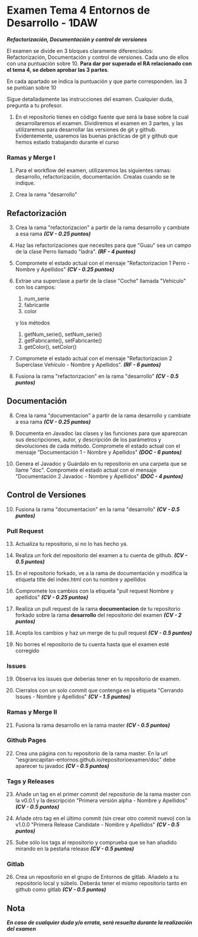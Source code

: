 # Examen Tema 4 Entornos de Desarrollo - 1DAW

***Refactorización, Documentación y control de versiones***

El examen se divide en 3 bloques claramente diferenciados: Refactorización, Documentación y control de versiones. Cada uno de ellos con una puntuación sobre 10. **Para dar por superado el RA relacionado con el tema 4, se deben aprobar las 3 partes**.

En cada apartado se indica la puntuación y que parte corresponden. las 3 se puntúan sobre 10

Sigue detalladamente las instrucciones del examen. Cualquier duda, pregunta a tu profesor.

1. En el repositorio tienes en código fuente que será la base sobre la cual desarrollaremos el examen. Dividiremos el examen en 3 partes, y las utilizaremos para desarrollar las versiones de git y github. Evidentemente, usaremos las buenas prácticas de git y github que hemos estado trabajando durante el curso

### Ramas y Merge I

1. Para el workflow del examen, utilizaremos las siguientes ramas: desarrollo, refactorización, documentación. Crealas cuando se te indique.

2. Crea la rama "desarrollo"

## Refactorización

3. Crea la rama "refactorizacion" a partir de la rama desarrollo y cambiate a esa rama ***(CV - 0.25 puntos)***

4. Haz las refactorizaciones que necesites para que "Guau" sea un campo de la clase Perro llamado "ladra". ***(RF - 4 puntos)***
   
5. Compromete el estado actual con el mensaje "Refactorizacion 1 Perro - Nombre y Apellidos" ***(CV - 0.25 puntos)***

6. Extrae una superclase a partir de la clase "Coche" llamada "Vehículo" con los campos:

   1. num_serie
   2. fabricante
   3. color

   y los métodos

   1. getNum_serie(), setNum_serie()
   2. getFabricante(), setFabricante()
   3. getColor(), setColor()

7. Compromete el estado actual con el mensaje "Refactorizacion 2 Superclase Vehículo - Nombre y Apellidos". ***(RF - 6 puntos)***

8. Fusiona la rama "refactorizacion" en la rama "desarrollo" ***(CV - 0.5 puntos)***

## Documentación

8. Crea la rama "documentacion" a partir de la rama desarrollo y cambiate a esa rama ***(CV - 0.25 puntos)***

9. Documenta en Javadoc las clases y las funciones para que aparezcan sus descripciones, autor, y descripción de los parámetros y devoluciones de cada método. Compromete el estado actual con el mensaje "Documentación 1 - Nombre y Apellidos" ***(DOC - 6 puntos)***

10. Genera el Javadoc y Guárdalo en tu repositorio en una carpeta que se llame "doc". Compromete el estado actual con el mensaje "Documentación 2 Javadoc - Nombre y Apellidos" ***(DOC - 4 puntos)***

## Control de Versiones

10. Fusiona la rama "documentacion" en la rama "desarrollo" ***(CV - 0.5 puntos)***

### Pull Request

13. Actualiza tu repositorio, si no lo has hecho ya.

14. Realiza un fork del repositorio del examen a tu cuenta de github. ***(CV - 0.5 puntos)***

15. En el repositorio forkado, ve a la rama de documentación y modifica la etiqueta title del index.html con tu nombre y apellidos

16. Compromete los cambios con la etiqueta "pull request Nombre y apellidos" ***(CV - 0.25 puntos)***

17. Realiza un pull request de la rama **documentacion** de tu repositorio forkado sobre la rama **desarrollo** del repositorio del examen ***(CV - 2 puntos)***

18. Acepta los cambios y haz un merge de tu pull request ***(CV - 0.5 puntos)***

19. No borres el repositorio de tu cuenta hasta que el examen esté corregido

### Issues

19. Observa los issues que deberías tener en tu repositorio de examen.

20. Cierralos con un solo commit que contenga en la etiqueta "Cerrando Issues - Nombre y Apellidos" ***(CV - 1.5 puntos)***

### Ramas y Merge II

21.  Fusiona la rama desarrollo en la rama master ***(CV - 0.5 puntos)***

### Github Pages

22.  Crea una página con tu repositorio de la rama master. En la url "iesgrancapitan-entornos.github.io/repositorioexamen/doc" debe aparecer tu javadoc ***(CV - 0.5 puntos)***

### Tags y Releases

23. Añade un tag en el primer commit del repositorio de la rama master con la v0.0.1 y la descripción "Primera versión alpha - Nombre y Apellidos" ***(CV - 0.5 puntos)***

24. Añade otro tag en el último commit (sin crear otro commit nuevo) con la v1.0.0 "Primera Release Candidate - Nombre y Apellidos" ***(CV - 0.5 puntos)***

25. Sube sólo los tags al repositorio y comprueba que se han añadido mirando en la pestaña release ***(CV - 0.5 puntos)***

###  Gitlab

26. Crea un repositorio en el grupo de Entornos de gitlab. Añadelo a tu repositorio local y súbelo. Deberás tener el mismo repositorio tanto en github como gitlab ***(CV - 0.5 puntos)***

##  Nota

***En caso de cualquier duda y/o errata, será resuelta durante la realización del examen***